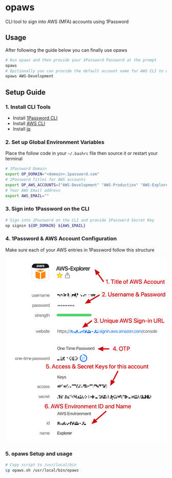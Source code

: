 # opaws

CLI tool to sign into AWS (MFA) accounts using 1Password

## Usage

After following the guide below you can finally use opaws

```bash
# Run opaws and then provide your 1Password Password at the prompt
opaws
# Opitionally you can provide the default account name for AWS CLI to use
opaws AWS-Development
```

## Setup Guide

### 1. Install CLI Tools

- Install [1Password CLI](https://app-updates.agilebits.com/product_history/CLI)
- Install [AWS CLI](https://docs.aws.amazon.com/cli/latest/userguide/cli-chap-install.html)
- Install [jq](https://stedolan.github.io/jq/download/)

### 2. Set up Global Environment Variables

Place the follow code in your `~/.bashrc` file then source it or restart your terminal

```bash
# 1Password Domain
export OP_DOMAIN="<domain>.1password.com"
# 1Password Titles for AWS accounts
export OP_AWS_ACCOUNTS=("AWS-Development" "AWS-Production" "AWS-Explorer")
# Your AWS Email address
export AWS_EMAIL=""
```

### 3. Sign into 1Password on the CLI

```bash
# Sign into 1Password on the CLI and provide 1Password Secret Key
op signin ${OP_DOMAIN} ${AWS_EMAIL}
```

### 4. 1Password & AWS Account Configuration

Make sure each of your AWS entries in 1Password follow this structure

![1Password AWS Account Example](/1password-aws-account-config.png "1Password")

### 5. opaws Setup and usage

```bash
# Copy script to /usr/local/bin
cp opaws.sh /usr/local/bin/opaws
```
